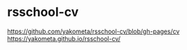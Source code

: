 # rsschool-cv
https://github.com/yakometa/rsschool-cv/blob/gh-pages/cv
https://yakometa.github.io/rsschool-cv/

